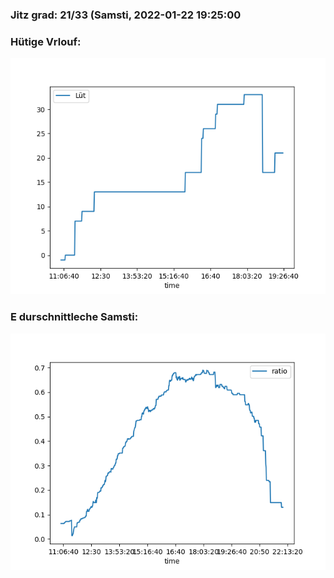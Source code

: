### Jitz grad: 21/33 (Samsti, 2022-01-22 19:25:00

### Hütige Vrlouf:
![Graph](Today.png)

### E durschnittleche Samsti:
![Graph](Samsti.png)